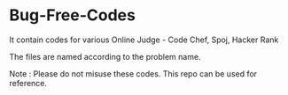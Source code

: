 # Bug-Free-Codes


It contain codes for various Online Judge - Code Chef, Spoj, Hacker Rank

The files are named according to the problem name.

Note : Please do not misuse these codes. This repo can be used for reference.
